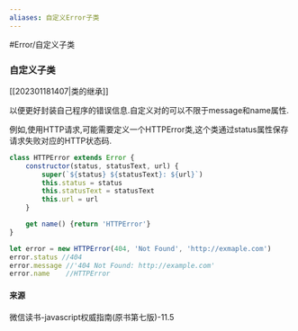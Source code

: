 ```yaml
---
aliases: 自定义Error子类
---
```


#Error/自定义子类


### 自定义子类

[[202301181407|类的继承]]

以便更好封装自己程序的错误信息.自定义对的可以不限于message和name属性.

例如,使用HTTP请求,可能需要定义一个HTTPError类,这个类通过status属性保存请求失败对应的HTTP状态码.
```js
class HTTPError extends Error {
	constructor(status, statusText, url) {
		super(`${status} ${statusText}: ${url}`)
		this.status = status
		this.statusText = statusText
		this.url = url
	}

	get name() {return 'HTTPError'}
}

let error = new HTTPError(404, 'Not Found', 'http://exmaple.com')
error.status //404
error.message //'404 Not Found: http://example.com'
error.name    //HTTPError
```





#### 来源
微信读书-javascript权威指南(原书第七版)-11.5